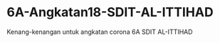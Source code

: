 <h1>6A-Angkatan18-SDIT-AL-ITTIHAD</h1>
<p>Kenang-kenangan untuk angkatan corona 6A SDIT AL-ITTIHAD</p>
